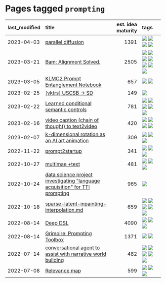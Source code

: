 # Pages tagged `prompting`

|last_modified|title|est. idea maturity|tags
|:---|:---|---:|:---|
|2023-04-03|[parallel diffusion](../parallel-diffusion.md)|1391|[![](https://img.shields.io/badge/tag-experimental-af803c)](../tags/experimental.md) [![](https://img.shields.io/badge/tag-prompting-b7439e)](../tags/prompting.md) [![](https://img.shields.io/badge/tag-tooling-4e6ea)](../tags/tooling.md) [![](https://img.shields.io/badge/tag-wip-28ab17)](../tags/wip.md)|
|2023-03-21|[Bam: Alignment Solved.](../ezmode_alignment.md)|2505|[![](https://img.shields.io/badge/tag-alignment-062ab)](../tags/alignment.md) [![](https://img.shields.io/badge/tag-classification-6d71)](../tags/classification.md) [![](https://img.shields.io/badge/tag-dataset-f05668)](../tags/dataset.md) [![](https://img.shields.io/badge/tag-experimental-af803c)](../tags/experimental.md) [![](https://img.shields.io/badge/tag-filtering-32613c)](../tags/filtering.md) [![](https://img.shields.io/badge/tag-prompting-b7439e)](../tags/prompting.md) [![](https://img.shields.io/badge/tag-transformation-659a8f)](../tags/transformation.md)|
|2023-03-05|[KLMC2 Prompt Entanglement Notebook](../klmc2-prompt-entanglement.md)|657|[![](https://img.shields.io/badge/tag-prompting-b7439e)](../tags/prompting.md) [![](https://img.shields.io/badge/tag-tooling-4e6ea)](../tags/tooling.md)|
|2023-02-25|[[vktrs] USCSB -> SD](../vktrs_uscsb_sd.md)|149|[![](https://img.shields.io/badge/tag-prompting-b7439e)](../tags/prompting.md)|
|2023-02-22|[Learned conditional semantic controls](../learned-conditional-semantic-controls.md)|781|[![](https://img.shields.io/badge/tag-animation-1433c8)](../tags/animation.md) [![](https://img.shields.io/badge/tag-colab-f6b493)](../tags/colab.md) [![](https://img.shields.io/badge/tag-experimental-af803c)](../tags/experimental.md) [![](https://img.shields.io/badge/tag-prompting-b7439e)](../tags/prompting.md) [![](https://img.shields.io/badge/tag-tooling-4e6ea)](../tags/tooling.md)|
|2023-02-16|[video caption (chain of thought) to text2video](../video_caption_transfer.md)|420|[![](https://img.shields.io/badge/tag-animation-1433c8)](../tags/animation.md) [![](https://img.shields.io/badge/tag-experimental-af803c)](../tags/experimental.md) [![](https://img.shields.io/badge/tag-prompting-b7439e)](../tags/prompting.md) [![](https://img.shields.io/badge/tag-tooling-4e6ea)](../tags/tooling.md)|
|2023-02-07|[k-dimensional rotation as an AI art animation](../kd_rotation_as_ai_art_animation.md)|309|[![](https://img.shields.io/badge/tag-animation-1433c8)](../tags/animation.md) [![](https://img.shields.io/badge/tag-experimental-af803c)](../tags/experimental.md) [![](https://img.shields.io/badge/tag-prompting-b7439e)](../tags/prompting.md)|
|2022-11-22|[prompt2startup](../prompt2startup.md)|341|[![](https://img.shields.io/badge/tag-prompting-b7439e)](../tags/prompting.md) [![](https://img.shields.io/badge/tag-tooling-4e6ea)](../tags/tooling.md) [![](https://img.shields.io/badge/tag-wip-28ab17)](../tags/wip.md)|
|2022-10-27|[multimae +text](../multimae_w_text.md)|481|[![](https://img.shields.io/badge/tag-prompting-b7439e)](../tags/prompting.md) [![](https://img.shields.io/badge/tag-tooling-4e6ea)](../tags/tooling.md) [![](https://img.shields.io/badge/tag-wip-28ab17)](../tags/wip.md)|
|2022-10-24|[data science project investigating "language acquisition" for TTI prompting](../tti_language_aqcuisition.md)|965|[![](https://img.shields.io/badge/tag-prompting-b7439e)](../tags/prompting.md)|
|2022-10-18|[sparse-latent-inpainting-interpolation.md](../sparse-latent-inpainting-interpolation.md)|659|[![](https://img.shields.io/badge/tag-animation-1433c8)](../tags/animation.md) [![](https://img.shields.io/badge/tag-experimental-af803c)](../tags/experimental.md) [![](https://img.shields.io/badge/tag-prompting-b7439e)](../tags/prompting.md) [![](https://img.shields.io/badge/tag-tooling-4e6ea)](../tags/tooling.md) [![](https://img.shields.io/badge/tag-wip-28ab17)](../tags/wip.md)|
|2022-08-14|[Deep DSL](../multistage-unsupervised-deep-DSL-learning-from-prompts-data.md)|4090|[![](https://img.shields.io/badge/tag-experimental-af803c)](../tags/experimental.md) [![](https://img.shields.io/badge/tag-prompting-b7439e)](../tags/prompting.md) [![](https://img.shields.io/badge/tag-tooling-4e6ea)](../tags/tooling.md)|
|2022-08-14|[Grimoire: Prompting Toolbox](../grimoire.md)|1371|[![](https://img.shields.io/badge/tag-prompting-b7439e)](../tags/prompting.md) [![](https://img.shields.io/badge/tag-tooling-4e6ea)](../tags/tooling.md)|
|2022-07-14|[conversational agent to assist with narrative world building](../world-building-agent.md)|482|[![](https://img.shields.io/badge/tag-accessibility-427cd)](../tags/accessibility.md) [![](https://img.shields.io/badge/tag-alignment-062ab)](../tags/alignment.md) [![](https://img.shields.io/badge/tag-completed-8f457a)](../tags/completed.md) [![](https://img.shields.io/badge/tag-prompting-b7439e)](../tags/prompting.md) [![](https://img.shields.io/badge/tag-publicgood-1d5152)](../tags/publicgood.md)|
|2022-07-08|[Relevance map](../Relevance_map.md)|599|[![](https://img.shields.io/badge/tag-alignment-062ab)](../tags/alignment.md) [![](https://img.shields.io/badge/tag-prompting-b7439e)](../tags/prompting.md) [![](https://img.shields.io/badge/tag-publication-e5c1d4)](../tags/publication.md)|